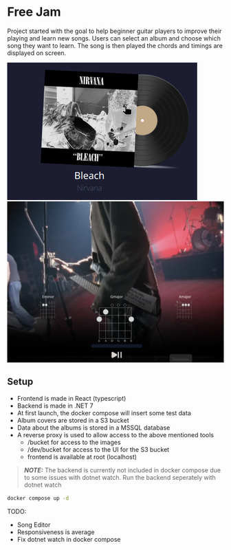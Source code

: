 # Free Jam

Project started with the goal to help beginner guitar players to improve their playing and learn new songs. Users can select an album and choose which song they want to learn. The song is then played the chords and timings are displayed on screen.

![Alt text](./docs/assets/album.png)
![Alt text](./docs/assets/chords.png)

## Setup

- Frontend is made in React (typescript)
- Backend is made in .NET 7
- At first launch, the docker compose will insert some test data
- Album covers are stored in a S3 bucket
- Data about the albums is stored in a MSSQL database
- A reverse proxy is used to allow access to the above mentioned tools
  - /bucket for access to the images
  - /dev/bucket for access to the UI for the S3 bucket
  - frontend is available at root (localhost)

> **_NOTE:_** The backend is currently not included in docker compose due to some issues with dotnet watch. Run the backend seperately with dotnet watch
> 
```bash
docker compose up -d
```

TODO:
- Song Editor
- Responsiveness is average
- Fix dotnet watch in docker compose